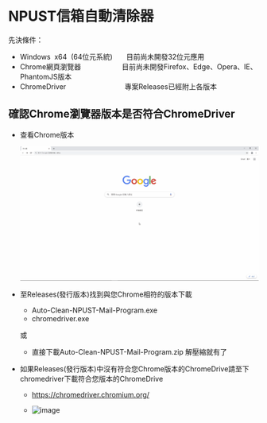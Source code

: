 # NPUST信箱自動清除器 

先決條件：
*   Windows&nbsp;&nbsp;x64&nbsp;&nbsp;(64位元系統)&nbsp;&nbsp;&nbsp;&nbsp;&nbsp;&nbsp;&nbsp;目前尚未開發32位元應用
*   Chrome網頁瀏覽器&nbsp;&nbsp;&nbsp;&nbsp;&nbsp;&nbsp;&nbsp;&nbsp;&nbsp;&nbsp;&nbsp;&nbsp;&nbsp;&nbsp;&nbsp;&nbsp;&nbsp;&nbsp;&nbsp;&nbsp;&nbsp;目前尚未開發Firefox、Edge、Opera、IE、PhantomJS版本
*   ChromeDriver&nbsp;&nbsp;&nbsp;&nbsp;&nbsp;&nbsp;&nbsp;&nbsp;&nbsp;&nbsp;&nbsp;&nbsp;&nbsp;&nbsp;&nbsp;&nbsp;&nbsp;&nbsp;&nbsp;&nbsp;&nbsp;&nbsp;&nbsp;&nbsp;&nbsp;&nbsp;&nbsp;&nbsp;&nbsp;&nbsp;專案Releases已經附上各版本

 
## 確認Chrome瀏覽器版本是否符合ChromeDriver

*   查看Chrome版本

    ![image](https://github.com/TsaiRongFu/Auto-Clear-NPUST-Letters-Program/blob/main/README_Picture/ChromeVersion.gif)
*   至Releases(發行版本)找到與您Chrome相符的版本下載                  

    * Auto-Clean-NPUST-Mail-Program.exe
    * chromedriver.exe
    
    或

    * 直接下載Auto-Clean-NPUST-Mail-Program.zip
解壓縮就有了

*   如果Releases(發行版本)中沒有符合您Chrome版本的ChromeDrive請至下chromedriver下載符合您版本的ChromeDrive

    * https://chromedriver.chromium.org/

    * ![image]()

